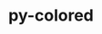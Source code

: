 ---
title: "py-colored"
layout: cache
categories: [package, develop]
meta: {"compilers": ["none"], "num_specs": 9, "num_specs_by_stack": {"hep": 9, "root": 9}, "oss": ["ubuntu22.04"], "platforms": ["linux"], "stacks": ["hep", "root"], "targets": ["x86_64_v3"], "versions": ["2.2.4"]}
spec_details: [{"compiler": "none", "hash": "2t4dkgbt6o5dng5q5vk662asck32jliq", "os": "ubuntu22.04", "platform": "linux", "size": "-", "stacks": ["hep", "root"], "target": "x86_64_v3", "variants": ["build_system=python_pip"], "versions": ["2.2.4"]}, {"compiler": "none", "hash": "3ng56ascfx5tmdxiwnp6ndmhfc7gg2ga", "os": "ubuntu22.04", "platform": "linux", "size": "-", "stacks": ["hep", "root"], "target": "x86_64_v3", "variants": ["build_system=python_pip"], "versions": ["2.2.4"]}, {"compiler": "none", "hash": "a5dmogj53aj2law3q2ncwenswpovv5rv", "os": "ubuntu22.04", "platform": "linux", "size": "-", "stacks": ["hep", "root"], "target": "x86_64_v3", "variants": ["build_system=python_pip"], "versions": ["2.2.4"]}, {"compiler": "none", "hash": "b2gk6rzxpqzpzt4fa7s66xw346knvvdb", "os": "ubuntu22.04", "platform": "linux", "size": "-", "stacks": ["hep", "root"], "target": "x86_64_v3", "variants": ["build_system=python_pip"], "versions": ["2.2.4"]}, {"compiler": "none", "hash": "de2ouqofebddvn2ex7adzale2j2nsmnw", "os": "ubuntu22.04", "platform": "linux", "size": "-", "stacks": ["hep", "root"], "target": "x86_64_v3", "variants": ["build_system=python_pip"], "versions": ["2.2.4"]}, {"compiler": "none", "hash": "kjoltbn23schcbnksoyytbznhjnl26vn", "os": "ubuntu22.04", "platform": "linux", "size": "-", "stacks": ["hep", "root"], "target": "x86_64_v3", "variants": ["build_system=python_pip"], "versions": ["2.2.4"]}, {"compiler": "none", "hash": "kkh3mojjdxcsnn25yh7nbv7nb6ooq5py", "os": "ubuntu22.04", "platform": "linux", "size": "-", "stacks": ["hep", "root"], "target": "x86_64_v3", "variants": ["build_system=python_pip"], "versions": ["2.2.4"]}, {"compiler": "none", "hash": "lzv3eppxkjiume74vu2qzmei53c2wcx2", "os": "ubuntu22.04", "platform": "linux", "size": "-", "stacks": ["hep", "root"], "target": "x86_64_v3", "variants": ["build_system=python_pip"], "versions": ["2.2.4"]}, {"compiler": "none", "hash": "sfclqiomt6fnyop4odmulx6qlpzkc757", "os": "ubuntu22.04", "platform": "linux", "size": "-", "stacks": ["hep", "root"], "target": "x86_64_v3", "variants": ["build_system=python_pip"], "versions": ["2.2.4"]}]
---
